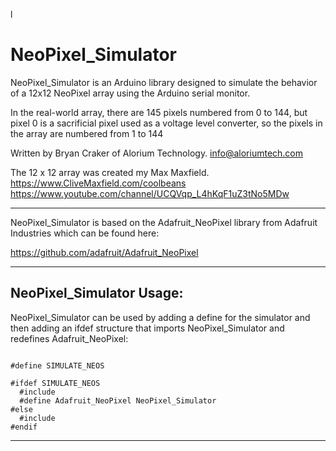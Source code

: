 l
# NeoPixel_Simulator

NeoPixel_Simulator is an Arduino library designed to simulate the
behavior of a 12x12 NeoPixel array using the Arduino serial monitor. 

In the real-world array, there are 145 pixels numbered from 0 to 144, but
pixel 0 is a sacrificial pixel used as a voltage level converter, so the
pixels in the array are numbered from 1 to 144

Written by Bryan Craker of Alorium Technology.
info@aloriumtech.com

The 12 x 12 array was created my Max Maxfield.
https://www.CliveMaxfield.com/coolbeans
https://www.youtube.com/channel/UCQVqp_L4hKqF1uZ3tNo5MDw

-------------------------------------------------------------------------

NeoPixel_Simulator is based on the Adafruit_NeoPixel library from Adafruit
Industries which can be found here:

https://github.com/adafruit/Adafruit_NeoPixel

-------------------------------------------------------------------------

## NeoPixel_Simulator Usage:

NeoPixel_Simulator can be used by adding a define for the simulator and 
then adding an ifdef structure that  imports NeoPixel_Simulator and
redefines Adafruit_NeoPixel:

<pre><code>
#define SIMULATE_NEOS

#ifdef SIMULATE_NEOS
  #include <NeoPixel_Simulator.h>      
  #define Adafruit_NeoPixel NeoPixel_Simulator  
#else
  #include <Adafruit_NeoPixel.h>      
#endif
</code></pre>

-------------------------------------------------------------------------
